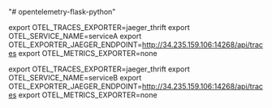 "# opentelemetry-flask-python" 


export OTEL_TRACES_EXPORTER=jaeger_thrift
export OTEL_SERVICE_NAME=serviceA
export OTEL_EXPORTER_JAEGER_ENDPOINT=http://34.235.159.106:14268/api/traces
export OTEL_METRICS_EXPORTER=none


export OTEL_TRACES_EXPORTER=jaeger_thrift
export OTEL_SERVICE_NAME=serviceB
export OTEL_EXPORTER_JAEGER_ENDPOINT=http://34.235.159.106:14268/api/traces
export OTEL_METRICS_EXPORTER=none
